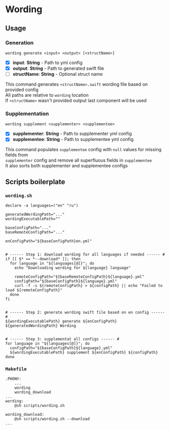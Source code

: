 # Wording

## Usage

### Generation

```shell
wording generate <input> <output> [<structName>]
```

- [x] **input**:  **String** - Path to yml config
- [x] **output**:  **String** - Path to generated swift file
- [ ] **structName**:  **String** - Optional struct name

This command generates `<structName>.swift` wording file based on provided config  
All paths are relative to `wording` location  
If `<structName>` wasn't provided output last component will be used  

### Supplementation

```shell
wording supplement <supplementer> <supplementee>
```

- [x] **supplementer**:  **String** - Path to supplementer yml config
- [x] **supplementee**:  **String** - Path to supplementee yml config

This command populates `supplementee` config with `null` values for missing fields from  
`supplementer` config and remove all superfluous fields in `supplementee`  
It also sorts both supplementer and supplementee configs  

## Scripts boilerplate

### `wording.sh`

```shell
declare -a languages=("en" "ru")

generatedWordingPath="..."
wordingExecutablePath=""

baseConfigPath="..."
baseRemoteConfigPath="..."

enConfigPath="${baseConfigPath}en.yml"


# ------ Step 1: download wording for all languages if needed ------ #
if [[ $* == *--download* ]]; then
  for language in "${languages[@]}"; do
    echo "Downloading wording for ${language} language"

    remoteConfigPath="${baseRemoteConfigPath}${language}.yml"
    configPath="${baseConfigPath}${language}.yml"
    curl -f -s ${remoteConfigPath} > ${configPath} || echo "Failed to load ${remoteConfigPath}"
  done
fi


# ------ Step 2: generate wording swift file based on en config ------ #
${wordingExecutablePath} generate ${enConfigPath} ${generatedWordingPath} Wording


# ------ Step 3: supplementat all configs ------ #
for language in "${languages[@]}"; do
  configPath="${baseConfigPath}${language}.yml"
  ${wordingExecutablePath} supplement ${enConfigPath} ${configPath}
done
```

### `Makefile`

```shell
.PHONY:
	...
	wording
	wording_download
...
wording:
	@sh scripts/wording.sh

wording_download:
	@sh scripts/wording.sh --download
...
```
